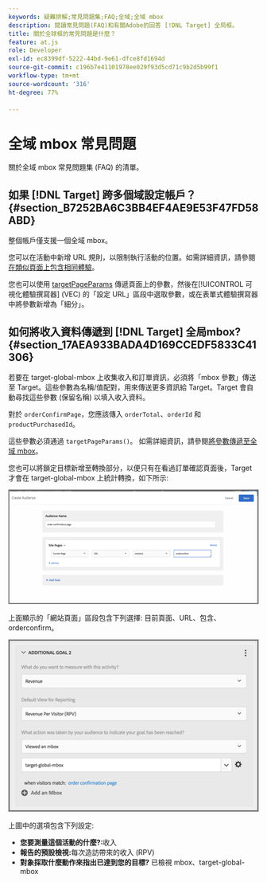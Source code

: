 ```yaml
---
keywords: 疑難排解;常見問題集;FAQ;全域;全域 mbox
description: 閱讀常見問題(FAQ)和有關Adobe的回答 [!DNL Target] 全局框。
title: 關於全球框的常見問題是什麼？
feature: at.js
role: Developer
exl-id: ec8399df-5222-44bd-9e61-dfce8fd1694d
source-git-commit: c196b7e41101978ee029f93d5cd71c9b2d5b99f1
workflow-type: tm+mt
source-wordcount: '316'
ht-degree: 77%

---
```


# 全域 mbox 常見問題

關於全域 mbox 常見問題集 (FAQ) 的清單。

## 如果 [!DNL Target] 跨多個域設定帳戶？ {#section_B7252BA6C3BB4EF4AE9E53F47FD58ABD}

整個帳戶僅支援一個全域 mbox。

您可以在活動中新增 URL 規則，以限制執行活動的位置。如需詳細資訊，請參閱[在類似頁面上包含相同體驗](/help/main/c-experiences/c-visual-experience-composer/temtest.md#task_2539D51A18044F82B0D9895636546781)。

您也可以使用 [targetPageParams](https://developer.adobe.com/target/implement/client-side/atjs/atjs-functions/targetpageparams/) 傳遞頁面上的參數，然後在[!UICONTROL 可視化體驗撰寫器] (VEC) 的「設定 URL」區段中選取參數，或在表單式體驗撰寫器中將參數新增為「細分」。

## 如何將收入資料傳遞到 [!DNL Target] 全局mbox? {#section_17AEA933BADA4D169CCEDF5833C41306}

若要在 target-global-mbox 上收集收入和訂單資訊，必須將「mbox 參數」傳送至 Target。這些參數為名稱/值配對，用來傳送更多資訊給 Target。Target 會自動尋找這些參數 (保留名稱) 以填入收入資料。

對於 `orderConfirmPage`，您應該傳入 `orderTotal`、`orderId` 和 `productPurchasedId`。

這些參數必須通過 `targetPageParams()`。 如需詳細資訊，請參閱[將參數傳遞至全域 mbox](https://developer.adobe.com/target/implement/client-side/atjs/global-mbox/pass-parameters-to-global-mbox/)。

您也可以將鎖定目標新增至轉換部分，以便只有在看過訂單確認頁面後，Target 才會在 target-global-mbox 上統計轉換，如下所示:

![](assets/revenue1.png)

上面顯示的「網站頁面」區段包含下列選擇: 目前頁面、URL、包含、orderconfirm。

![](assets/revenue2.png)

上圖中的選項包含下列設定:

* **您要測量這個活動的什麼?:**&#x200B;收入
* **報告的預設檢視:**&#x200B;每次造訪帶來的收入 (RPV)
* **對象採取什麼動作來指出已達到您的目標?** 已檢視 mbox、target-global-mbox
